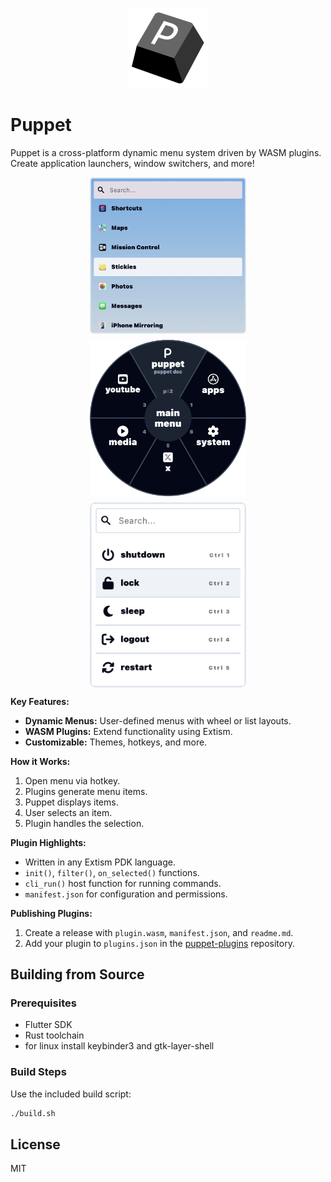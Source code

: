 
<p align="center">
  <img src="assets/logo.png" alt="Puppet Logo" width="128" height="128" />
</p>

# Puppet
Puppet is a cross-platform dynamic menu system driven by WASM plugins. Create application launchers, window switchers, and more!

<p align="center" style="display: flex; justify-content: center; gap: 10px; flex-wrap: wrap; max-width: 800px; margin: 0 auto;">
  <img src="doc/src/assets/img2.png" alt="Screenshot 2" style="width: 250px; height: auto;" />
  <img src="doc/src/assets/img1.png" alt="Screenshot 1" style="width: 250px; height: 250px; object-fit: contain;" />
  <img src="doc/src/assets/img3.png" alt="Screenshot 3" style="width: 250px; height: auto;" />
</p>

**Key Features:**

-   **Dynamic Menus:** User-defined menus with wheel or list layouts.
-   **WASM Plugins:** Extend functionality using Extism.
-   **Customizable:** Themes, hotkeys, and more.


**How it Works:**

1.  Open menu via hotkey.
2.  Plugins generate menu items.
3.  Puppet displays items.
4.  User selects an item.
5.  Plugin handles the selection.

**Plugin Highlights:**

-   Written in any Extism PDK language.
-   `init()`, `filter()`, `on_selected()` functions.
-   `cli_run()` host function for running commands.
-   `manifest.json` for configuration and permissions.

**Publishing Plugins:**

1.  Create a release with `plugin.wasm`, `manifest.json`, and `readme.md`.
2.  Add your plugin to `plugins.json` in the [puppet-plugins](https://github.com/Mr-1311/puppet-plugins) repository.

## Building from Source

### Prerequisites

- Flutter SDK
- Rust toolchain
- for linux install keybinder3 and gtk-layer-shell

### Build Steps

Use the included build script:

```bash
./build.sh
```

## License
MIT
